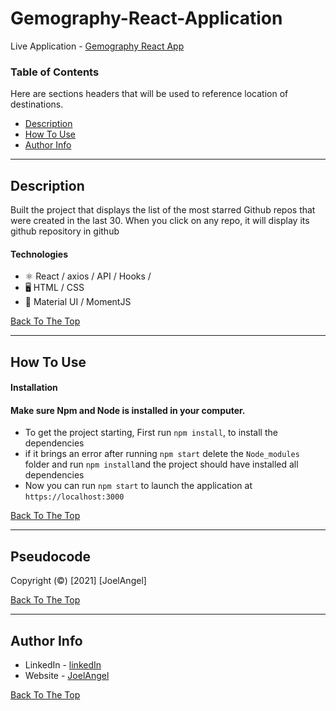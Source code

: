 # Gemography-React-Application

Live Application - [Gemography React App](https://gemography-react.netlify.app/)

### Table of Contents

Here are sections headers that will be used to reference location of destinations.

- [Description](#description)
- [How To Use](#how-to-use)
- [Author Info](#author-info)

---

## Description
Built the project that displays the list of the most starred Github repos that were created in the last 30.
When you click on any repo, it will display its github repository in github


#### Technologies

- ⚛ React / axios / API / Hooks /
- 🖥 HTML / CSS
- 🎨 Material UI / MomentJS

[Back To The Top](#Gemography-React-Application)

---

## How To Use

#### Installation

#### Make sure Npm and Node is installed in your computer.

- To get the project starting, First run `npm install`, to install the dependencies
- if it brings an error after running `npm start` delete the `Node_modules` folder and run `npm install`and the project should have installed all dependencies
- Now you can run `npm start` to launch the application at `https://localhost:3000`

[Back To The Top](#Gemography-React-Application)

---

## Pseudocode

Copyright (©) [2021] [JoelAngel]

[Back To The Top](#Gemography-React-Application)

---

## Author Info

- LinkedIn - [linkedIn](https://www.linkedin.com/in/joel-angel-/)
- Website - [JoelAngel](https://joelangel.web.app)

[Back To The Top](#Gemography-React-Application)
